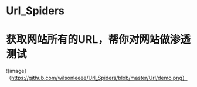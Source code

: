 # Url_Spiders
# 获取网站所有的URL，帮你对网站做渗透测试
![image]（https://github.com/wilsonleeee/Url_Spiders/blob/master/Url/demo.png）
